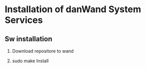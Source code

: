 # Installation of danWand System Services


## Sw installation

1. Download repositore to wand

1. sudo make Install
